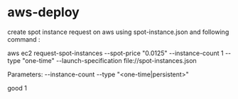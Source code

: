 # aws-deploy
create spot instance request on aws using spot-instance.json and following command : 

aws ec2 request-spot-instances --spot-price "0.0125" --instance-count 1 --type "one-time" --launch-specification file://spot-instances.json

Parameters:
--instance-count <number of instances you want to deploy>
--type "<one-time|persistent>"

 good 1
  
